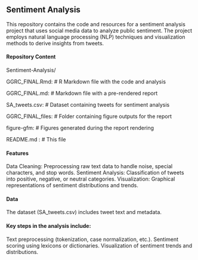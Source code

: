 ## Sentiment Analysis

This repository contains the code and resources for a sentiment analysis project that uses social media data to analyze public sentiment. The project employs natural language processing (NLP) techniques and visualization methods to derive insights from tweets.

#### Repository Content
Sentiment-Analysis/

GGRC_FINAL.Rmd:     # R Markdown file with the code and analysis

GGRC_FINAL.md:      # Markdown file with a pre-rendered report

SA_tweets.csv:      # Dataset containing tweets for sentiment analysis

GGRC_FINAL_files:   # Folder containing figure outputs for the report

figure-gfm:         # Figures generated during the report rendering

README.md :          # This file


#### Features
Data Cleaning: Preprocessing raw text data to handle noise, special characters, and stop words.
Sentiment Analysis: Classification of tweets into positive, negative, or neutral categories.
Visualization: Graphical representations of sentiment distributions and trends.

#### Data
The dataset (SA_tweets.csv) includes tweet text and metadata. 

#### Key steps in the analysis include:
Text preprocessing (tokenization, case normalization, etc.).
Sentiment scoring using lexicons or dictionaries.
Visualization of sentiment trends and distributions.
